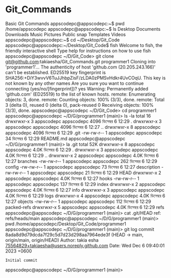 # Git_Commands
Basic Git Commands
appscodepc@appscodepc:~$ pwd
/home/appscodepc
appscodepc@appscodepc:~$ ls
Desktop  Documents  Downloads  Music  Pictures  Public  snap  Templates  Videos
appscodepc@appscodepc:~$ cd ~/Desktop/Git_Code
appscodepc@appscodepc:~/Desktop/Git_Code$ fish
Welcome to fish, the friendly interactive shell
Type help for instructions on how to use fish
appscodepc@appscodepc ~/D/Git_Code> git clone git@github.com:takiaesha/Git_Commands.git programmer1
Cloning into 'programmer1'...
The authenticity of host 'github.com (20.205.243.166)' can't be established.
ED25519 key fingerprint is SHA256:+DiY3wvvV6TuJJhbpZisF/zLDA0zPMSvHdkr4UvCOqU.
This key is not known by any other names
Are you sure you want to continue connecting (yes/no/[fingerprint])? yes
Warning: Permanently added 'github.com' (ED25519) to the list of known hosts.
remote: Enumerating objects: 3, done.
remote: Counting objects: 100% (3/3), done.
remote: Total 3 (delta 0), reused 0 (delta 0), pack-reused 0
Receiving objects: 100% (3/3), done.
appscodepc@appscodepc ~/D/Git_Code> cd programmer1
appscodepc@appscodepc ~/D/G/programmer1 (main)> ls -la
total 16
drwxrwxr-x 3 appscodepc appscodepc 4096 ডিসেম্বর   6 12:29 .
drwxrwxr-x 3 appscodepc appscodepc 4096 ডিসেম্বর   6 12:27 ..
drwxrwxr-x 8 appscodepc appscodepc 4096 ডিসেম্বর   6 12:29 .git
-rw-rw-r-- 1 appscodepc appscodepc   34 ডিসেম্বর   6 12:29 README.md
appscodepc@appscodepc ~/D/G/programmer1 (main)> la .git
total 52K
drwxrwxr-x 8 appscodepc appscodepc 4.0K ডিসেম্বর   6 12:29 .
drwxrwxr-x 3 appscodepc appscodepc 4.0K ডিসেম্বর   6 12:29 ..
drwxrwxr-x 2 appscodepc appscodepc 4.0K ডিসেম্বর   6 12:27 branches
-rw-rw-r-- 1 appscodepc appscodepc  262 ডিসেম্বর   6 12:29 config
-rw-rw-r-- 1 appscodepc appscodepc   73 ডিসেম্বর   6 12:27 description
-rw-rw-r-- 1 appscodepc appscodepc   21 ডিসেম্বর   6 12:29 HEAD
drwxrwxr-x 2 appscodepc appscodepc 4.0K ডিসেম্বর   6 12:27 hooks
-rw-rw-r-- 1 appscodepc appscodepc  137 ডিসেম্বর   6 12:29 index
drwxrwxr-x 2 appscodepc appscodepc 4.0K ডিসেম্বর   6 12:27 info
drwxrwxr-x 3 appscodepc appscodepc 4.0K ডিসেম্বর   6 12:29 logs
drwxrwxr-x 4 appscodepc appscodepc 4.0K ডিসেম্বর   6 12:27 objects
-rw-rw-r-- 1 appscodepc appscodepc  112 ডিসেম্বর   6 12:29 packed-refs
drwxrwxr-x 5 appscodepc appscodepc 4.0K ডিসেম্বর   6 12:29 refs
appscodepc@appscodepc ~/D/G/programmer1 (main)> cat .git/HEAD
ref: refs/heads/main
appscodepc@appscodepc ~/D/G/programmer1 (main)> pwd
/home/appscodepc/Desktop/Git_Code/programmer1
appscodepc@appscodepc ~/D/G/programmer1 (main)> git log
commit 8ada8d9d79dcda7f29c5d7d23d298aa7964ede3f (HEAD -> main, origin/main, origin/HEAD)
Author: takia esha <75564829+takiaesha@users.noreply.github.com>
Date:   Wed Dec 6 09:40:01 2023 +0600

    Initial commit
appscodepc@appscodepc ~/D/G/programmer1 (main)> 


